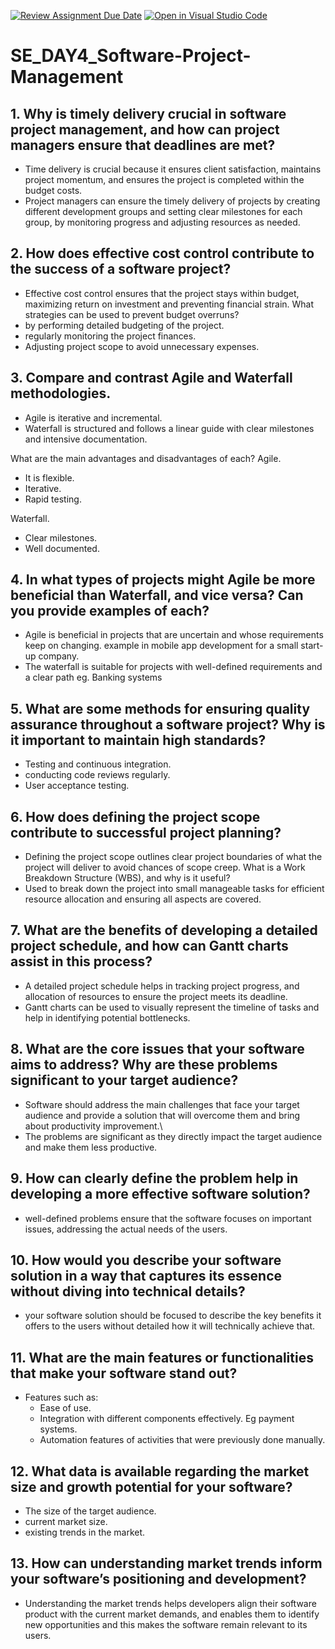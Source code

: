 [![Review Assignment Due Date](https://classroom.github.com/assets/deadline-readme-button-22041afd0340ce965d47ae6ef1cefeee28c7c493a6346c4f15d667ab976d596c.svg)](https://classroom.github.com/a/9pw6JKcu)
[![Open in Visual Studio Code](https://classroom.github.com/assets/open-in-vscode-2e0aaae1b6195c2367325f4f02e2d04e9abb55f0b24a779b69b11b9e10269abc.svg)](https://classroom.github.com/online_ide?assignment_repo_id=15718908&assignment_repo_type=AssignmentRepo)
# SE_DAY4_Software-Project-Management
## 1. Why is timely delivery crucial in software project management, and how can project managers ensure that deadlines are met?
- Time delivery is crucial because it ensures client satisfaction, maintains project momentum, and ensures the project is completed within the budget costs.
- Project managers can ensure the timely delivery of projects by creating different development groups and setting clear milestones for each group, by monitoring progress and adjusting resources as needed.
  
## 2. How does effective cost control contribute to the success of a software project?
- Effective cost control ensures that the project stays within budget, maximizing return on investment and preventing financial strain.
What strategies can be used to prevent budget overruns?
- by performing detailed budgeting of the project.
- regularly monitoring the project finances.
- Adjusting project scope to avoid unnecessary expenses.
  
## 3. Compare and contrast Agile and Waterfall methodologies. 
 - Agile is iterative and incremental.
 - Waterfall is structured and follows a linear guide with clear milestones and intensive documentation.
   
What are the main advantages and disadvantages of each?
 Agile.
 - It is flexible.
 - Iterative.
 - Rapid testing.

Waterfall.
- Clear milestones.
- Well documented.

## 4. In what types of projects might Agile be more beneficial than Waterfall, and vice versa? Can you provide examples of each?
- Agile is beneficial in projects that are uncertain and whose requirements keep on changing. example in mobile app development for a small start-up company.
- The waterfall is suitable for projects with well-defined requirements and a clear path eg. Banking systems

## 5. What are some methods for ensuring quality assurance throughout a software project? Why is it important to maintain high standards?
- Testing and continuous integration.
- conducting code reviews regularly.
- User acceptance testing.

## 6. How does defining the project scope contribute to successful project planning? 
- Defining the project scope outlines clear project boundaries of what the project will deliver to avoid chances of scope creep.
What is a Work Breakdown Structure (WBS), and why is it useful?
- Used to break down the project into small manageable tasks for efficient resource allocation and ensuring all aspects are covered.
  
## 7. What are the benefits of developing a detailed project schedule, and how can Gantt charts assist in this process?
- A detailed project schedule helps in tracking project progress, and allocation of resources to ensure the project meets its deadline.
- Gantt charts can be used to visually represent the timeline of tasks and help in identifying potential bottlenecks.

## 8. What are the core issues that your software aims to address? Why are these problems significant to your target audience?
- Software should address the main challenges that face your target audience and provide a solution that will overcome them and bring about productivity improvement.\
- The problems are significant as they directly impact the target audience and make them less productive.
  

## 9. How can clearly define the problem help in developing a more effective software solution?
- well-defined problems ensure that the software focuses on important issues, addressing the actual needs of the users.
  
## 10. How would you describe your software solution in a way that captures its essence without diving into technical details?
- your software solution should be focused to describe the key benefits it offers to the users without detailed how it will technically achieve that.

## 11. What are the main features or functionalities that make your software stand out?
- Features such as:
   - Ease of use.
   - Integration with different components effectively. Eg payment systems.
   - Automation features of activities that were previously done manually.

## 12. What data is available regarding the market size and growth potential for your software?
 - The size of the target audience.
 - current market size.
 - existing trends in the market.

## 13. How can understanding market trends inform your software’s positioning and development?
- Understanding the market trends helps developers align their software product with the current market demands, and enables them to identify new opportunities and this makes the software remain relevant to its users.
